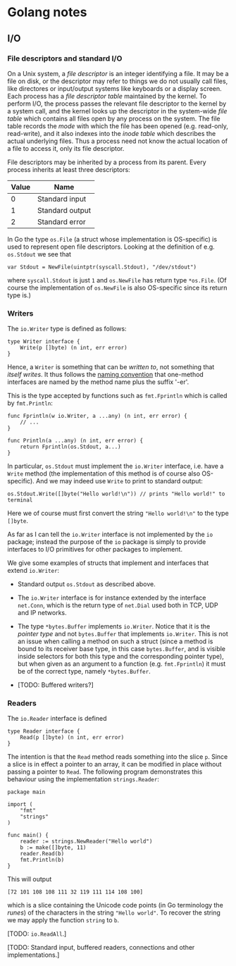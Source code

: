 # Golang notes

## I/O

### File descriptors and standard I/O

On a Unix system, a *file descriptor* is an integer identifying a file. It may be a file on disk, or the descriptor may refer to things we do not usually call files, like directores or input/output systems like keyboards or a display screen. Each process has a *file descriptor table* maintained by the kernel. To perform I/O, the process passes the relevant file descriptor to the kernel by a system call, and the kernel looks up the descriptor in the system-wide *file table* which contains all files open by any process on the system. The file table records the *mode* with which the file has been opened (e.g. read-only, read-write), and it also indexes into the *inode table* which describes the actual underlying files. Thus a process need not know the actual location of a file to access it, only its file descriptor.

File descriptors may be inherited by a process from its parent. Every process inherits at least three descriptors:

| Value | Name            |
|-------|-----------------|
| 0     | Standard input  |
| 1     | Standard output |
| 2     | Standard error  |

In Go the type `os.File` (a struct whose implementation is OS-specific) is used to represent open file descriptors. Looking at the definition of e.g. `os.Stdout` we see that

    var Stdout = NewFile(uintptr(syscall.Stdout), "/dev/stdout")

where `syscall.Stdout` is just `1` and `os.NewFile` has return type `*os.File`. (Of course the implementation of `os.NewFile` is also OS-specific since its return type is.)


### Writers

The `io.Writer` type is defined as follows:

    type Writer interface {
        Write(p []byte) (n int, err error)
    }

Hence, a `Writer` is something that can be *written to*, not something that *itself writes*. It thus follows the [naming convention](https://go.dev/doc/effective_go#interface-names) that one-method interfaces are named by the method name plus the suffix '-er'.

This is the type accepted by functions such as `fmt.Fprintln` which is called by `fmt.Println`:

    func Fprintln(w io.Writer, a ...any) (n int, err error) {
        // ...
    }
    
    func Println(a ...any) (n int, err error) {
        return Fprintln(os.Stdout, a...)
    }

In particular, `os.Stdout` must implement the `io.Writer` interface, i.e. have a `Write` method (the implementation of this method is of course also OS-specific). And we may indeed use `Write` to print to standard output:

    os.Stdout.Write([]byte("Hello world!\n")) // prints "Hello world!" to terminal

Here we of course must first convert the string `"Hello world!\n"` to the type `[]byte`.

As far as I can tell the `io.Writer` interface is not implemented by the `io` package; instead the purpose of the `io` package is simply to provide interfaces to I/O primitives for other packages to implement.

We give some examples of structs that implement and interfaces that extend `io.Writer`:

- Standard output `os.Stdout` as described above.

- The `io.Writer` interface is for instance extended by the interface `net.Conn`, which is the return type of `net.Dial` used both in TCP, UDP and IP networks.

- The type `*bytes.Buffer` implements `io.Writer`. Notice that it is the *pointer type* and not `bytes.Buffer` that implements `io.Writer`. This is not an issue when calling a method on such a struct (since a method is bound to its receiver base type, in this case `bytes.Buffer`, and is visible inside selectors for both this type and the corresponding pointer type), but when given as an argument to a function (e.g. `fmt.Fprintln`) it must be of the correct type, namely `*bytes.Buffer`.

- [TODO: Buffered writers?]


### Readers

The `io.Reader` interface is defined

    type Reader interface {
        Read(p []byte) (n int, err error)
    }

The intention is that the `Read` method reads something into the slice `p`. Since a slice is in effect a pointer to an array, it can be modified in place without passing a pointer to `Read`. The following program demonstrates this behaviour using the implementation `strings.Reader`:

    package main

    import (
        "fmt"
        "strings"
    )

    func main() {
        reader := strings.NewReader("Hello world")
        b := make([]byte, 11)
        reader.Read(b)
        fmt.Println(b)
    }

This will output

    [72 101 108 108 111 32 119 111 114 108 100]

which is a slice containing the Unicode code points (in Go terminology the *runes*) of the characters in the string `"Hello world"`. To recover the string we may apply the function `string` to `b`.

[TODO: `io.ReadAll`.]

[TODO: Standard input, buffered readers, connections and other implementations.]
